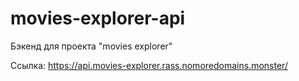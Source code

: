 # movies-explorer-api

Бэкенд для проекта "movies explorer"

Ссылка: https://api.movies-explorer.rass.nomoredomains.monster/

